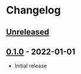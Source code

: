 # Changelog

<!--

Changelog follow the https://keepachangelog.com/ standard (at least the headers)

This allow to:

* auto-parsing release notes during the automated releases from github-action:
  https://github.com/marketplace/actions/pypi-github-auto-release
* Have clickable headers in the rendered markdown

To release a new version (e.g. from `1.0.0` -> `2.0.0`):

* Create a new `# [2.0.0] - YYYY-MM-DD` header and add the current
  `[Unreleased]` notes.
* At the end of the file:
  * Define the new link url:
  `[2.0.0]: https://github.com/google-research/cloud_ai_research/compare/v1.0.0...v2.0.0`
  * Update the `[Unreleased]` url: `v1.0.0...HEAD` -> `v2.0.0...HEAD`
* Also update the `__version__` variable in the `__init__.py` file at the root of the module.

-->

## [Unreleased]

## [0.1.0] - 2022-01-01

* Initial release

[Unreleased]: https://github.com/google-research/cloud_ai_research/compare/v0.1.0...HEAD
[0.1.0]: https://github.com/google-research/cloud_ai_research/releases/tag/v0.1.0
